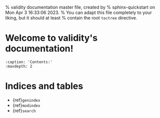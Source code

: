 % validity documentation master file, created by
% sphinx-quickstart on Mon Apr  3 16:33:06 2023.
% You can adapt this file completely to your liking, but it should at least
% contain the root `toctree` directive.

# Welcome to validity's documentation!

```{toctree}
:caption: 'Contents:'
:maxdepth: 2
```

# Indices and tables

- {ref}`genindex`
- {ref}`modindex`
- {ref}`search`
